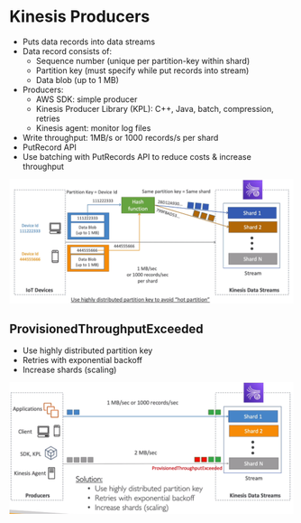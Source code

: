 # Kinesis Producers

- Puts data records into data streams
- Data record consists of:
    - Sequence number (unique per partition-key within shard)
    - Partition key (must specify while put records into stream)
    - Data blob (up to 1 MB)
- Producers:
    - AWS SDK: simple producer
    - Kinesis Producer Library (KPL): C++, Java, batch, compression, retries
    - Kinesis agent: monitor log files
- Write throughput: 1MB/s or 1000 records/s per shard
- PutRecord API
- Use batching with PutRecords API to reduce costs & increase throughput

![](img/2022-04-27-07-44-12.png)

## ProvisionedThroughputExceeded

- Use highly distributed partition key
- Retries with exponential backoff
- Increase shards (scaling)

![](img/2022-04-27-07-45-53.png)